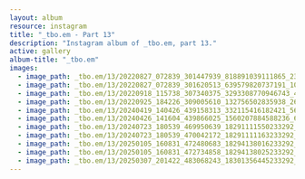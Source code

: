 ```yaml
---
layout: album
resource: instagram
title: "_tbo.em - Part 13"
description: "Instagram album of _tbo.em, part 13."
active: gallery
album-title: "_tbo.em"
images:
  - image_path: _tbo.em/13/20220827_072839_301447939_818891039111865_230634794089209004_n.jpg
  - image_path: _tbo.em/13/20220827_072839_301620513_639579820737191_1035823663495142201_n.jpg
  - image_path: _tbo.em/13/20220918_115738_307340375_3293308770946743_4869513365473524509_n.jpg
  - image_path: _tbo.em/13/20220925_184226_309005610_132756502835938_2646637944678358769_n.jpg
  - image_path: _tbo.em/13/20240419_140426_439158313_332115416182421_5632986035100116602_n.jpg
  - image_path: _tbo.em/13/20240426_141604_439866025_1560207884588236_6350768620553078801_n.jpg
  - image_path: _tbo.em/13/20240723_180539_469950639_18291111550233292_7075109517937935934_n.jpg
  - image_path: _tbo.em/13/20240723_180539_470042172_18291111163233292_3467140689460349154_n.jpg
  - image_path: _tbo.em/13/20250105_160831_472480683_18294138016233292_54583315447371241_n.jpg
  - image_path: _tbo.em/13/20250105_160831_472734858_18294138025233292_2349356969414912042_n.jpg
  - image_path: _tbo.em/13/20250307_201422_483068243_18301356445233292_8623234548710656271_n.jpg
---
```

